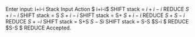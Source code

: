 Enter input:
i+i-i
Stack           Input           Action
$               i+i-i$          SHIFT
stack = 
$i              +i-i$           REDUCE
$S              +i-i$           SHIFT
stack = S
$S+             i-i$            SHIFT
stack = S+
$S+i            -i$             REDUCE
$S+S            -i$             REDUCE
$S+             -i$             SHIFT
stack = S+S
$S-S            i$              SHIFT
stack = S-S
$S-i            $               REDUCE
$S-S            $               REDUCE
Accepted.
